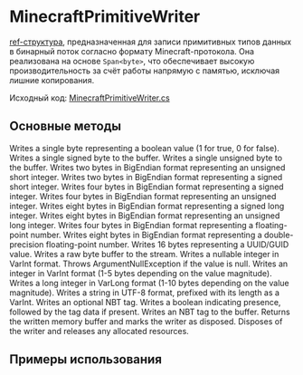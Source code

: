 # MinecraftPrimitiveWriter

[ref-структура](https://learn.microsoft.com/en-us/dotnet/csharp/language-reference/builtin-types/ref-struct), предназначенная для записи примитивных 
типов данных в бинарный поток согласно формату Minecraft-протокола.
Она реализована на основе `Span<byte>`, 
что обеспечивает высокую производительность за счёт работы напрямую с памятью, 
исключая лишние копирования.

Исходный код: [MinecraftPrimitiveWriter.cs](https://github.com/Titlehhhh/McProtoNet/tree/master/src/McProtoNet.Serialization/MinecraftPrimitiveWriter.cs)

## Основные методы

<deflist>
<def title="void WriteBoolean(bool value)">
Writes a single byte representing a boolean value (1 for true, 0 for false).
</def>
<def title="void WriteSignedByte(sbyte value)">
Writes a single signed byte to the buffer.
</def>
<def title="void WriteUnsignedByte(byte value)">
Writes a single unsigned byte to the buffer.
</def>
<def title="void WriteUnsignedShort(ushort value)">
Writes two bytes in BigEndian format representing an unsigned short integer.
</def>
<def title="void WriteSignedShort(short value)">
Writes two bytes in BigEndian format representing a signed short integer.
</def>
<def title="void WriteSignedInt(int value)">
Writes four bytes in BigEndian format representing a signed integer.
</def>
<def title="void WriteUnsignedInt(uint value)">
Writes four bytes in BigEndian format representing an unsigned integer.
</def>
<def title="void WriteSignedLong(long value)">
Writes eight bytes in BigEndian format representing a signed long integer.
</def>
<def title="void WriteUnsignedLong(ulong value)">
Writes eight bytes in BigEndian format representing an unsigned long integer.
</def>
<def title="void WriteFloat(float value)">
Writes four bytes in BigEndian format representing a floating-point number.
</def>
<def title="void WriteDouble(double value)">
Writes eight bytes in BigEndian format representing a double-precision floating-point number.
</def>
<def title="void WriteUUID(Guid value)">
Writes 16 bytes representing a UUID/GUID value.
</def>
<def title="void WriteBuffer(ReadOnlySpan<byte> value)">
Writes a raw byte buffer to the stream.
</def>
<def title="void WriteVarInt(int? value)">
Writes a nullable integer in VarInt format. Throws ArgumentNullException if the value is null.
</def>
<def title="void WriteVarInt(int value)">
Writes an integer in VarInt format (1-5 bytes depending on the value magnitude).
</def>
<def title="void WriteVarLong(long value)">
Writes a long integer in VarLong format (1-10 bytes depending on the value magnitude).
</def>
<def title="void WriteString(string value)">
Writes a string in UTF-8 format, prefixed with its length as a VarInt.
</def>
<def title="void WriteOptionalNbt(NbtTag? value)">
Writes an optional NBT tag. Writes a boolean indicating presence, followed by the tag data if present.
</def>
<def title="void WriteNbt(NbtTag value)">
Writes an NBT tag to the buffer.
</def>
<def title="MemoryOwner<byte> GetWrittenMemory()">
Returns the written memory buffer and marks the writer as disposed.
</def>
<def title="void Dispose()">
Disposes of the writer and releases any allocated resources.
</def>
</deflist>


## Примеры использования

<code-block src="../code-samples/PrimitiveWriterSample.cs" lang="C#"/>

